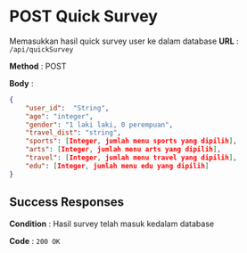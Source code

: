 # POST Quick Survey

Memasukkan hasil quick survey user ke dalam database
**URL** : `/api/quickSurvey`

**Method** : POST

**Body** :
```json
{
    "user_id":  "String",
    "age": "integer",
    "gender": "1 laki laki, 0 perempuan",
    "travel_dist": "string",
    "sports": [Integer, jumlah menu sports yang dipilih],
    "arts": [Integer, jumlah menu arts yang dipilih],
    "travel": [Integer, jumlah menu travel yang dipilih],
    "edu": [Integer, jumlah menu edu yang dipilih]
}
```
## Success Responses
**Condition** : Hasil survey telah masuk kedalam database

**Code** : `200 OK`

